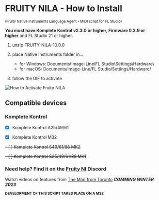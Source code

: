 # FRUITY NILA - How to Install
<sup>(Fruity Native Instruments Language Agent - MIDI script for FL Studio)</sup>

**You must have Komplete Kontrol v2.3.0 or higher, Firmware 0.3.9 or higher** and FL Studio 21 or higher.

1. unzip FRUITY-NILA-10.0.0

2. place Native Instruments folder in... 

   - for Windows: Documents\Image-Line\FL Studio\Settings\Hardware\
   - for macOS: Documents/Image-Line/FL Studio/Settings/Hardware/

3. follow the GIF to activate


![How to Activate Fruity NILA](/Installation/install_Fruity_NILA.gif)




## Compatible devices

### Komplete Kontrol

- [x] Komplete Kontrol A25/49/61

- [x] Komplete Kontrol M32 

~~- [ ] Komplete Kontrol S49/61/88 MK2~~ 

~~- [ ] Komplete Kontrol S25/49/61/88 MK1~~ 



### Need help? Find it on the **[Fruity NI](https://discord.gg/GeTTWBV "FL Studio NI on Discord")** Discord 


Watch videos on features from [The Man from Toronto](https://www.youtube.com/@the.man.from.toronto) ***COMMING WINTER 2023***

<sub>**DEVELOPMENT OF THIS SCRIPT TAKES PLACE ON A M32**</sub>